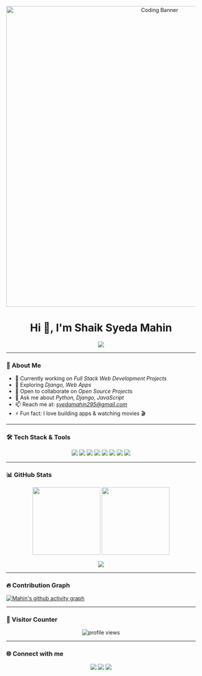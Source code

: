 <!-- Animated Banner -->
<p align="center">
  <img src="https://raw.githubusercontent.com/saadeghi/saadeghi/master/dino.gif" alt="Coding Banner" width="800"/>
</p>

<h1 align="center">Hi 👋, I'm Shaik Syeda Mahin</h1>

<p align="center">
  <a href="https://git.io/typing-svg">
    <img src="https://readme-typing-svg.herokuapp.com?size=24&duration=4000&color=F75C7E&center=true&vCenter=true&width=500&lines=Python+Full+Stack+Developer;Django+%7C+React+%7C+JavaScript;Always+learning+new+things!">
  </a>
</p>

---

### 🌱 About Me
- 🔭 Currently working on *Full Stack Web Development Projects*
- 🌱 Exploring *Django, Web Apps*
- 👯 Open to collaborate on *Open Source Projects*
- 💬 Ask me about *Python, Django, JavaScript*
- 📫 Reach me at: *syedamahin295@gmail.com*
- ⚡ Fun fact: I love building apps & watching movies 🎬

---

### 🛠 Tech Stack & Tools
<p align="center">
  <img src="https://img.shields.io/badge/Python-3776AB?style=for-the-badge&logo=python&logoColor=white" />
  <img src="https://img.shields.io/badge/Django-092E20?style=for-the-badge&logo=django&logoColor=white" />
  <img src="https://img.shields.io/badge/JavaScript-F7DF1E?style=for-the-badge&logo=javascript&logoColor=black" />
  <img src="https://img.shields.io/badge/React-20232A?style=for-the-badge&logo=react&logoColor=61DAFB" />
  <img src="https://img.shields.io/badge/HTML5-E34F26?style=for-the-badge&logo=html5&logoColor=white" />
  <img src="https://img.shields.io/badge/CSS3-1572B6?style=for-the-badge&logo=css3&logoColor=white" />
  <img src="https://img.shields.io/badge/MySQL-005C84?style=for-the-badge&logo=mysql&logoColor=white" />
  <img src="https://img.shields.io/badge/Git-F05032?style=for-the-badge&logo=git&logoColor=white" />
</p>

---

### 📊 GitHub Stats
<p align="center">
  <img src="https://github-readme-stats.vercel.app/api?username=ShaikSyedaMahin&show_icons=true&theme=radical" height="180"/>
  <img src="https://github-readme-streak-stats.herokuapp.com/?user=ShaikSyedaMahin&theme=radical" height="180"/>
</p>

<p align="center">
  <img src="https://github-readme-stats.vercel.app/api/top-langs/?username=ShaikSyedaMahin&layout=compact&theme=radical" />
</p>

---

### 🔥 Contribution Graph
[![Mahin's github activity graph](https://github-readme-activity-graph.vercel.app/graph?username=ShaikSyedaMahin&bg_color=0D1117&color=F75C7E&line=F75C7E&point=FFFFFF&hide_border=true)](https://github.com/ashutosh00710/github-readme-activity-graph)

---

### 👀 Visitor Counter
<p align="center">
  <img src="https://komarev.com/ghpvc/?username=ShaikSyedaMahin&label=Profile%20views&color=0e75b6&style=flat" alt="profile views"/>
</p>

---

### 🌐 Connect with me
<p align="center">
  <a href="https://linkedin.com/in/syeda-mahin-5449b12b3/in/your-linkedin"><img src="https://img.shields.io/badge/-LinkedIn-blue?style=for-the-badge&logo=Linkedin&logoColor=white"/></a>
  <a href="mailto:syedamahin295@gmail.com"><img src="https://img.shields.io/badge/-Gmail-D14836?style=for-the-badge&logo=Gmail&logoColor=white"/></a>
  <a href="https://github.com/ShaikSyedaMahin"><img src="https://img.shields.io/badge/-GitHub-100000?style=for-the-badge&logo=github&logoColor=white"/></a>
</p>
